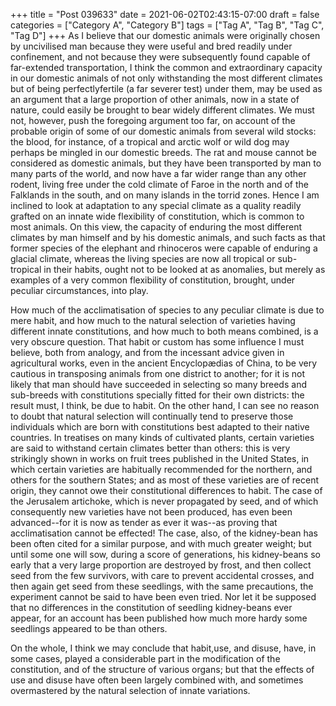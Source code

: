 +++
title = "Post 039633"
date = 2021-06-02T02:43:15-07:00
draft = false
categories = ["Category A", "Category B"]
tags = ["Tag A", "Tag B", "Tag C", "Tag D"]
+++
As I believe that our domestic animals were originally chosen by uncivilised man because they were useful and bred readily under confinement, and not because they were subsequently found capable of far-extended transportation, I think the common and extraordinary capacity in our domestic animals of not only withstanding the most different climates but of being perfectlyfertile (a far severer test) under them, may be used as an argument that a large proportion of other animals, now in a state of nature, could easily be brought to bear widely different climates. We must not, however, push the foregoing argument too far, on account of the probable origin of some of our domestic animals from several wild stocks: the blood, for instance, of a tropical and arctic wolf or wild dog may perhaps be mingled in our domestic breeds. The rat and mouse cannot be considered as domestic animals, but they have been transported by man to many parts of the world, and now have a far wider range than any other rodent, living free under the cold climate of Faroe in the north and of the Falklands in the south, and on many islands in the torrid zones. Hence I am inclined to look at adaptation to any special climate as a quality readily grafted on an innate wide flexibility of constitution, which is common to most animals. On this view, the capacity of enduring the most different climates by man himself and by his domestic animals, and such facts as that former species of the elephant and rhinoceros were capable of enduring a glacial climate, whereas the living species are now all tropical or sub-tropical in their habits, ought not to be looked at as anomalies, but merely as examples of a very common flexibility of constitution, brought, under peculiar circumstances, into play.

How much of the acclimatisation of species to any peculiar climate is due to mere habit, and how much to the natural selection of varieties having different innate constitutions, and how much to both means combined, is a very obscure question. That habit or custom has some influence I must believe, both from analogy, and from the incessant advice given in agricultural works, even in the ancient Encyclopædias of China, to be very cautious in transposing animals from one district to another; for it is not likely that man should have succeeded in selecting so many breeds and sub-breeds with constitutions specially fitted for their own districts: the result must, I think, be due to habit. On the other hand, I can see no reason to doubt that natural selection will continually tend to preserve those individuals which are born with constitutions best adapted to their native countries. In treatises on many kinds of cultivated plants, certain varieties are said to withstand certain climates better than others: this is very strikingly shown in works on fruit trees published in the United States, in which certain varieties are habitually recommended for the northern, and others for the southern States; and as most of these varieties are of recent origin, they cannot owe their constitutional differences to habit. The case of the Jerusalem artichoke, which is never propagated by seed, and of which consequently new varieties have not been produced, has even been advanced--for it is now as tender as ever it was--as proving that acclimatisation cannot be effected! The case, also, of the kidney-bean has been often cited for a similar purpose, and with much greater weight; but until some one will sow, during a score of generations, his kidney-beans so early that a very large proportion are destroyed by frost, and then collect seed from the few survivors, with care to prevent accidental crosses, and then again get seed from these seedlings, with the same precautions, the experiment cannot be said to have been even tried. Nor let it be supposed that no differences in the constitution of seedling kidney-beans ever appear, for an account has been published how much more hardy some seedlings appeared to be than others.

On the whole, I think we may conclude that habit,use, and disuse, have, in some cases, played a considerable part in the modification of the constitution, and of the structure of various organs; but that the effects of use and disuse have often been largely combined with, and sometimes overmastered by the natural selection of innate variations.
